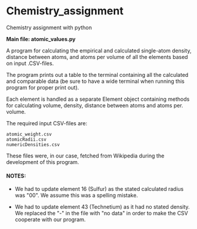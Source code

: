 # Chemistry_assignment
Chemistry assignment with python

**Main file: atomic_values.py**

A program for calculating the empirical and calculated single-atom density, distance between atoms, and atoms per volume
of all the elements based on input .CSV-files.

The program prints out a table to the terminal containing all the calculated and comparable data
(be sure to have a wide terminal when running this program for proper print out).

Each element is handled as a separate Element object containing methods for calculating volume,
density, distance between atoms and atoms per. volume.

The required input CSV-files are:
    
    atomic_weight.csv
    atomicRadii.csv
    numericDensities.csv
    
These files were, in our case, fetched from Wikipedia during the development of this program.

#### NOTES:

* We had to update element 16 (Sulfur) as the stated calculated radius was "00".
We assume this was a spelling mistake.

* We had to update element 43 (Technetium) as it had no stated density.
We replaced the "-" in the file with "no data" in order to make the CSV cooperate with our program.
